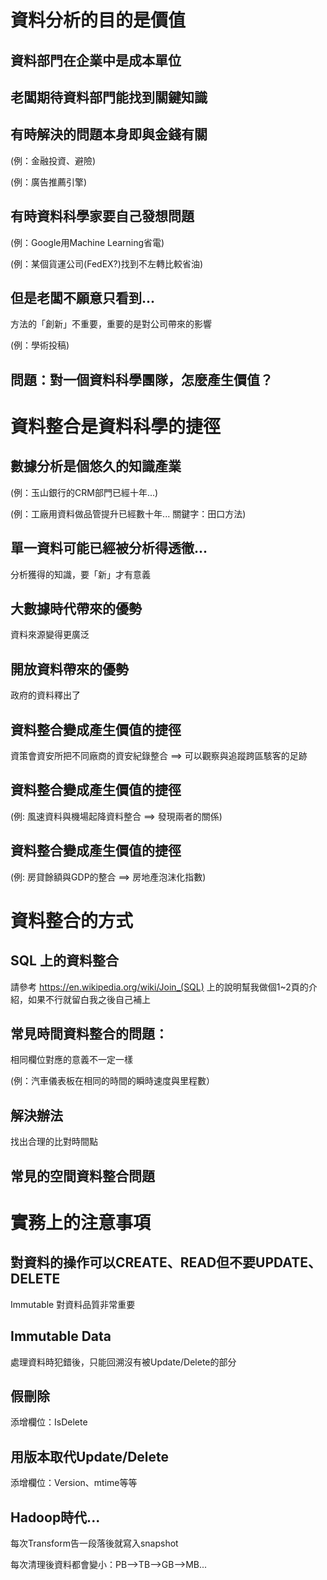 # 資料分析的目的是價值

## 資料部門在企業中是成本單位

## 老闆期待資料部門能找到關鍵知識

## 有時解決的問題本身即與金錢有關

(例：金融投資、避險)

(例：廣告推薦引擎)

## 有時資料科學家要自己發想問題

(例：Google用Machine Learning省電)

(例：某個貨運公司(FedEX?)找到不左轉比較省油)

## 但是老闆不願意只看到...

方法的「創新」不重要，重要的是對公司帶來的影響

(例：學術投稿)

## 問題：對一個資料科學團隊，怎麼產生價值？

# 資料整合是資料科學的捷徑

## 數據分析是個悠久的知識產業

(例：玉山銀行的CRM部門已經十年...)

(例：工廠用資料做品管提升已經數十年... 關鍵字：田口方法)

## 單一資料可能已經被分析得透徹...

分析獲得的知識，要「新」才有意義

## 大數據時代帶來的優勢

資料來源變得更廣泛

## 開放資料帶來的優勢

政府的資料釋出了

## 資料整合變成產生價值的捷徑

資策會資安所把不同廠商的資安紀錄整合 ==> 可以觀察與追蹤跨區駭客的足跡

## 資料整合變成產生價值的捷徑

(例: 風速資料與機場起降資料整合 ==> 發現兩者的關係)

## 資料整合變成產生價值的捷徑

(例: 房貸餘額與GDP的整合 ==> 房地產泡沫化指數)

# 資料整合的方式

## SQL 上的資料整合

請參考 https://en.wikipedia.org/wiki/Join_(SQL) 上的說明幫我做個1~2頁的介紹，如果不行就留白我之後自己補上

## 常見時間資料整合的問題：

相同欄位對應的意義不一定一樣

(例：汽車儀表板在相同的時間的瞬時速度與里程數）

## 解決辦法

找出合理的比對時間點

## 常見的空間資料整合問題

# 實務上的注意事項

## 對資料的操作可以CREATE、READ但不要UPDATE、DELETE

Immutable 對資料品質非常重要

## Immutable Data

處理資料時犯錯後，只能回溯沒有被Update/Delete的部分

## 假刪除

添增欄位：IsDelete

## 用版本取代Update/Delete

添增欄位：Version、mtime等等

## Hadoop時代...

每次Transform告一段落後就寫入snapshot

每次清理後資料都會變小：PB-->TB-->GB-->MB...



